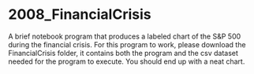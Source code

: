 # 2008_FinancialCrisis
A brief notebook program that produces a labeled chart of the S&P 500 during the financial crisis.
For this program to work, please download the FinancialCrisis folder, 
it contains both the program and the csv dataset needed for the program to execute.
You should end up with a neat chart. 
